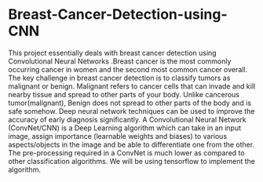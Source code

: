 # Breast-Cancer-Detection-using-CNN
This project essentially deals with breast cancer detection using Convolutional Neural Networks .Breast cancer is the most commonly occurring cancer in women and the second most common cancer overall.
The key challenge in breast cancer detection is to classify tumors as malignant or benign. Malignant refers to cancer cells that can invade and kill nearby tissue and spread to other parts of your body. Unlike cancerous tumor(malignant), Benign does not spread to other parts of the body and is safe somehow. Deep neural network techniques can be used to improve the accuracy of early diagnosis significantly.
A Convolutional Neural Network (ConvNet/CNN) is a Deep Learning algorithm which can take in an input image, assign importance (learnable weights and biases) to various aspects/objects in the image and be able to differentiate one from the other. The pre-processing required in a ConvNet is much lower as compared to other classification algorithms.
We will be using tensorflow to implement the algorithm.
